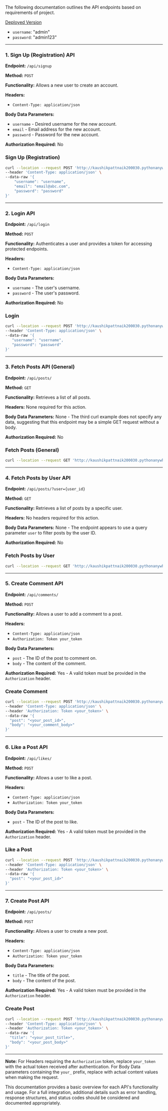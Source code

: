 The following documentation outlines the API endpoints based on requirements of project.

[Deployed Version](http://kaushikpattnaik200030.pythonanywhere.com/admin)
- `username`: "admin"
- `password`: "admin123"

---

### **1. Sign Up (Registration) API**

**Endpoint:** `/api/signup`

**Method:** `POST`

**Functionality:** Allows a new user to create an account.

**Headers:**

- `Content-Type: application/json`

**Body Data Parameters:**

- `username` - Desired username for the new account.
- `email` - Email address for the new account.
- `password` - Password for the new account.

**Authorization Required:** No

### Sign Up (Registration)
```bash
curl --location --request POST 'http://kaushikpattnaik200030.pythonanywhere.com/api/signup' \
--header 'Content-Type: application/json' \
--data-raw '{
    "username": "username",
    "email": "email@abc.com",
    "password": "password"
}'
```

---

### **2. Login API**

**Endpoint:** `/api/login`

**Method:** `POST`

**Functionality:** Authenticates a user and provides a token for accessing protected endpoints.

**Headers:**

- `Content-Type: application/json`

**Body Data Parameters:**

- `username` - The user's username.
- `password` - The user's password.

**Authorization Required:** No

### Login
```bash
curl --location --request POST 'http://kaushikpattnaik200030.pythonanywhere.com/api/login' \
--header 'Content-Type: application/json' \
--data-raw '{
   "username": "username",
   "password": "password"
}'
```

---

### **3. Fetch Posts API (General)**

**Endpoint:** `/api/posts/`

**Method:** `GET`

**Functionality:** Retrieves a list of all posts.

**Headers:** None required for this action.

**Body Data Parameters:** None - The third curl example does not specify any data, suggesting that this endpoint may be a simple GET request without a body.

**Authorization Required:** No

### Fetch Posts (General)
```bash
curl --location --request GET 'http://kaushikpattnaik200030.pythonanywhere.com/api/posts/'
```

---

### **4. Fetch Posts by User API**

**Endpoint:** `/api/posts/?user={user_id}`

**Method:** `GET`

**Functionality:** Retrieves a list of posts by a specific user.

**Headers:** No headers required for this action.

**Body Data Parameters:** None - The endpoint appears to use a query parameter `user` to filter posts by the user ID.

**Authorization Required:** No

### Fetch Posts by User
```bash
curl --location --request GET 'http://kaushikpattnaik200030.pythonanywhere.com/api/posts/?user=<user_id>'
```

---

### **5. Create Comment API**

**Endpoint:** `/api/comments/`

**Method:** `POST`

**Functionality:** Allows a user to add a comment to a post.

**Headers:**

- `Content-Type: application/json`
- `Authorization: Token your_token`

**Body Data Parameters:**

- `post` - The ID of the post to comment on.
- `body` - The content of the comment.

**Authorization Required:** Yes - A valid token must be provided in the `Authorization` header.

### Create Comment
```bash
curl --location --request POST 'http://kaushikpattnaik200030.pythonanywhere.com/api/comments/' \
--header 'Content-Type: application/json' \
--header 'Authorization: Token <your_token>' \
--data-raw '{
  "post": "<your_post_id>",
  "body": "<your_comment_body>"
}'
```

---

### **6. Like a Post API**

**Endpoint:** `/api/likes/`

**Method:** `POST`

**Functionality:** Allows a user to like a post.

**Headers:**

- `Content-Type: application/json`
- `Authorization: Token your_token`

**Body Data Parameters:**

- `post` - The ID of the post to like.

**Authorization Required:** Yes - A valid token must be provided in the `Authorization` header.

### Like a Post
```bash
curl --location --request POST 'http://kaushikpattnaik200030.pythonanywhere.com/api/likes/' \
--header 'Content-Type: application/json' \
--header 'Authorization: Token <your_token>' \
--data-raw '{
  "post": "<your_post_id>"
}'
```

---

### **7. Create Post API**

**Endpoint:** `/api/posts/`

**Method:** `POST`

**Functionality:** Allows a user to create a new post.

**Headers:**

- `Content-Type: application/json`
- `Authorization: Token your_token`

**Body Data Parameters:**

- `title` - The title of the post.
- `body` - The content of the post.

**Authorization Required:** Yes - A valid token must be provided in the `Authorization` header.

### Create Post
```bash
curl --location --request POST 'http://kaushikpattnaik200030.pythonanywhere.com/api/posts/' \
--header 'Content-Type: application/json' \
--header 'Authorization: Token <your_token>' \
--data-raw '{
  "title": "<your_post_title>",
  "body": "<your_post_body>"
}'
```

---

**Note:** For Headers requiring the `Authorization` token, replace `your_token` with the actual token received after authentication. For Body Data parameters containing the `your_` prefix, replace with actual content values when making the request.

This documentation provides a basic overview for each API's functionality and usage. For a full integration, additional details such as error handling, response structures, and status codes should be considered and documented appropriately.
